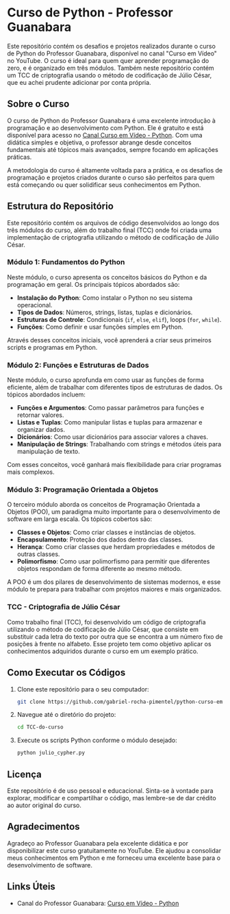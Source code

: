 
# Curso de Python - Professor Guanabara

Este repositório contém os desafios e projetos realizados durante o curso de Python do Professor Guanabara, disponível no canal "Curso em Vídeo" no YouTube. O curso é ideal para quem quer aprender programação do zero, e é organizado em três módulos. Também neste repositório contém um TCC de criptografia usando o método de codificação de Júlio César, que eu achei prudente adicionar por conta própria.

## Sobre o Curso

O curso de Python do Professor Guanabara é uma excelente introdução à programação e ao desenvolvimento com Python. Ele é gratuito e está disponível para acesso no [Canal Curso em Vídeo - Python](https://www.youtube.com/watch?v=S9uPNppGsGo&list=PLvE-ZAFRgX8hnECDn1v9HNTI71veL3oW0). Com uma didática simples e objetiva, o professor abrange desde conceitos fundamentais até tópicos mais avançados, sempre focando em aplicações práticas.

A metodologia do curso é altamente voltada para a prática, e os desafios de programação e projetos criados durante o curso são perfeitos para quem está começando ou quer solidificar seus conhecimentos em Python.

## Estrutura do Repositório

Este repositório contém os arquivos de código desenvolvidos ao longo dos três módulos do curso, além do trabalho final (TCC) onde foi criada uma implementação de criptografia utilizando o método de codificação de Júlio César.

### Módulo 1: Fundamentos do Python
Neste módulo, o curso apresenta os conceitos básicos do Python e da programação em geral. Os principais tópicos abordados são:

- **Instalação do Python**: Como instalar o Python no seu sistema operacional.
- **Tipos de Dados**: Números, strings, listas, tuplas e dicionários.
- **Estruturas de Controle**: Condicionais (`if`, `else`, `elif`), loops (`for`, `while`).
- **Funções**: Como definir e usar funções simples em Python.

Através desses conceitos iniciais, você aprenderá a criar seus primeiros scripts e programas em Python.

### Módulo 2: Funções e Estruturas de Dados
Neste módulo, o curso aprofunda em como usar as funções de forma eficiente, além de trabalhar com diferentes tipos de estruturas de dados. Os tópicos abordados incluem:

- **Funções e Argumentos**: Como passar parâmetros para funções e retornar valores.
- **Listas e Tuplas**: Como manipular listas e tuplas para armazenar e organizar dados.
- **Dicionários**: Como usar dicionários para associar valores a chaves.
- **Manipulação de Strings**: Trabalhando com strings e métodos úteis para manipulação de texto.

Com esses conceitos, você ganhará mais flexibilidade para criar programas mais complexos.

### Módulo 3: Programação Orientada a Objetos
O terceiro módulo aborda os conceitos de Programação Orientada a Objetos (POO), um paradigma muito importante para o desenvolvimento de software em larga escala. Os tópicos cobertos são:

- **Classes e Objetos**: Como criar classes e instâncias de objetos.
- **Encapsulamento**: Proteção dos dados dentro das classes.
- **Herança**: Como criar classes que herdam propriedades e métodos de outras classes.
- **Polimorfismo**: Como usar polimorfismo para permitir que diferentes objetos respondam de forma diferente ao mesmo método.

A POO é um dos pilares de desenvolvimento de sistemas modernos, e esse módulo te prepara para trabalhar com projetos maiores e mais organizados.

### TCC - Criptografia de Júlio César
Como trabalho final (TCC), foi desenvolvido um código de criptografia utilizando o método de codificação de Júlio César, que consiste em substituir cada letra do texto por outra que se encontra a um número fixo de posições à frente no alfabeto. Esse projeto tem como objetivo aplicar os conhecimentos adquiridos durante o curso em um exemplo prático.

## Como Executar os Códigos

1. Clone este repositório para o seu computador:
   ```bash
   git clone https://github.com/gabriel-rocha-pimentel/python-curso-em-video.git
   ```

2. Navegue até o diretório do projeto:
   ```bash
   cd TCC-do-curso
   ```

3. Execute os scripts Python conforme o módulo desejado:
   ```bash
   python julio_cypher.py
   ```

## Licença

Este repositório é de uso pessoal e educacional. Sinta-se à vontade para explorar, modificar e compartilhar o código, mas lembre-se de dar crédito ao autor original do curso.

## Agradecimentos

Agradeço ao Professor Guanabara pela excelente didática e por disponibilizar este curso gratuitamente no YouTube. Ele ajudou a consolidar meus conhecimentos em Python e me forneceu uma excelente base para o desenvolvimento de software.

## Links Úteis

- Canal do Professor Guanabara: [Curso em Vídeo - Python](https://www.youtube.com/watch?v=S9uPNppGsGo&list=PLvE-ZAFRgX8hnECDn1v9HNTI71veL3oW0)

